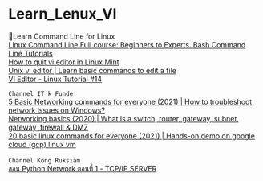 # Learn_Lenux_VI
🐙Learn Command Line for Linux<br>
[Linux Command Line Full course: Beginners to Experts. Bash Command Line Tutorials](https://www.youtube.com/watch?v=2PGnYjbYuUo)<br>
[How to quit vi editor in Linux Mint](https://www.youtube.com/watch?v=N2ucRai4iJE)<br>
[Unix vi editor | Learn basic commands to edit a file](https://www.youtube.com/watch?v=spkZFkSH5bU)<br>
[VI Editor - Linux Tutorial #14](https://www.youtube.com/watch?v=pU2k776i2Zw)<br>

```Channel IT k Funde```<br>
[5 Basic Networking commands for everyone (2021) | How to troubleshoot network issues on Windows?](https://www.youtube.com/watch?v=SK8D1bdJh7s)<br>
[Networking basics (2020) | What is a switch, router, gateway, subnet, gateway, firewall & DMZ](https://www.youtube.com/watch?v=_IOZ8_cPgu8&list=RDCMUC1RauiosDyz3K16X1wkaeiA&start_radio=1&rv=_IOZ8_cPgu8&t=31)<br>
[20 basic linux commands for everyone (2021) | Hands-on demo on google cloud (gcp) linux vm](https://www.youtube.com/watch?v=_RchQ4OlmWM&list=RDCMUC1RauiosDyz3K16X1wkaeiA&index=8)<br>
[]()<br>
```Channel Kong Ruksiam```<br>
[สอน Python Network ตอนที่ 1 - TCP/IP SERVER](https://www.youtube.com/watch?v=4AiIyHGDQp8&list=RDCMUCB6eDEzpqpiaZnDMzoje57Q&index=3)<br>

